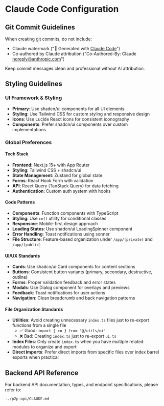 # Claude Code Configuration

## Git Commit Guidelines

When creating git commits, do not include:
- Claude watermark ("🤖 Generated with [Claude Code](https://claude.ai/code)")
- Co-authored by Claude attribution ("Co-Authored-By: Claude <noreply@anthropic.com>")

Keep commit messages clean and professional without AI attribution.

## Styling Guidelines

### UI Framework & Styling
- **Primary**: Use shadcn/ui components for all UI elements
- **Styling**: Use Tailwind CSS for custom styling and responsive design
- **Icons**: Use Lucide React icons for consistent iconography
- **Components**: Prefer shadcn/ui components over custom implementations

### Global Preferences

#### Tech Stack
- **Frontend**: Next.js 15+ with App Router
- **Styling**: Tailwind CSS + shadcn/ui
- **State Management**: Zustand for global state
- **Forms**: React Hook Form with validation
- **API**: React Query (TanStack Query) for data fetching
- **Authentication**: Custom auth system with hooks

#### Code Patterns
- **Components**: Function components with TypeScript
- **Styling**: Use `cn()` utility for conditional classes
- **Responsive**: Mobile-first design approach
- **Loading States**: Use shadcn/ui LoadingSpinner component
- **Error Handling**: Toast notifications using sonner
- **File Structure**: Feature-based organization under `/app/(private)` and `/app/(public)`

#### UI/UX Standards
- **Cards**: Use shadcn/ui Card components for content sections
- **Buttons**: Consistent button variants (primary, secondary, destructive, outline)
- **Forms**: Proper validation feedback and error states
- **Modals**: Use Dialog component for overlays and previews
- **Feedback**: Toast notifications for user actions
- **Navigation**: Clean breadcrumb and back navigation patterns

#### File Organization Standards
- **Utilities**: Avoid creating unnecessary `index.ts` files just to re-export functions from a single file
  - ✅ Good: `import { cn } from '@/utils/ui'` 
  - ❌ Bad: Creating `index.ts` just to re-export `ui.ts`
- **Index Files**: Only create `index.ts` when you have multiple related modules to organize and export
- **Direct Imports**: Prefer direct imports from specific files over index barrel exports when practical

## Backend API Reference

For backend API documentation, types, and endpoint specifications, please refer to:
```
../p2p-api/CLAUDE.md
```